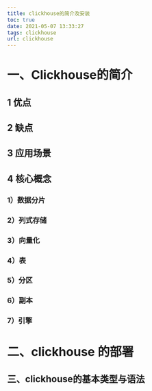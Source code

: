 ```yaml
---
title: clickhouse的简介及安装
toc: true
date: 2021-05-07 13:33:27
tags: clickhouse
url: clickhouse
---
```


# 一、Clickhouse的简介

## 1 优点

## 2 缺点

## 3 应用场景

## 4 核心概念

### 1）数据分片

### 2）列式存储

### 3）向量化

### 4）表

### 5）分区

### 6）副本

### 7）引擎

# 二、clickhouse 的部署

## 三、clickhouse的基本类型与语法
